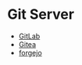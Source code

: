# Git Server

- [GitLab](https://gitlab.com/gitlab-org/gitlab)
- [Gitea](https://github.com/go-gitea/gitea)
- [forgejo](https://codeberg.org/forgejo/forgejo)
